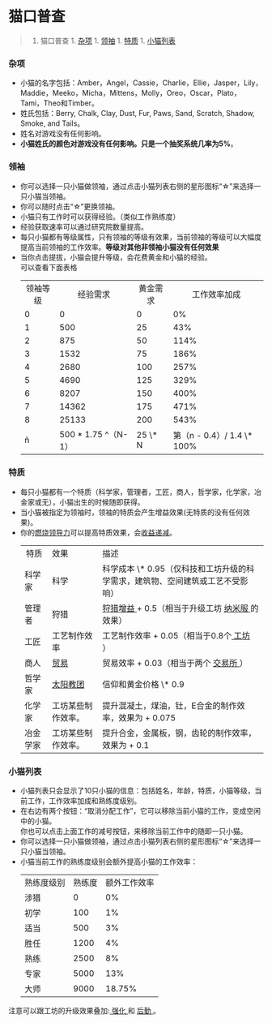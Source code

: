 # 猫口普查
>1. 猫口普查
    1. [杂项](#杂项 "杂项")
    1. [领袖](#领袖 "领袖")
    1. [特质](#特质 "特质")
    1. [小猫列表](#小猫列表 "小猫列表")

### 杂项

- 小猫的名字包括：Amber，Angel，Cassie，Charlie，Ellie，Jasper，Lily，Maddie，Meeko，Micha，Mittens，Molly，Oreo，Oscar，Plato，Tami，Theo和Timber。
- 姓氏包括：Berry, Chalk, Clay, Dust, Fur, Paws, Sand, Scratch, Shadow, Smoke, and Tails。
- 姓名对游戏没有任何影响。
- **小猫姓氏的颜色对游戏没有任何影响。只是一个抽奖系统几率为5%**。

### 领袖
- 你可以选择一只小猫做领袖，通过点击小猫列表右侧的星形图标“☆”来选择一只小猫当领袖。
- 你可以随时点击“☆”更换领袖。
- 小猫只有工作时可以获得经验。（类似工作熟练度）
 - 经验获取速率可以通过研究院数量提高。 
- 每只小猫都有等级属性，只有领袖的等级有效果，当前领袖的等级可以大幅度提高当前领袖的工作效率。**等级对其他非领袖小猫没有任何效果**
 - 当你点击提拔，小猫会提升等级，会花费黄金和小猫的经验。<br>可以查看下面表格

<ul>
<table>
    <tbody>
        <tr>
            <td style="text-align: center; ">
                    领袖等级
            </td>
            <td style="text-align: center; ">
                    经验需求
            </td>
            <td style="text-align: center; ">
                    黄金需求
            </td>
            <td style="text-align: center; ">
                    工作效率加成
            </td>
        </tr>
        <tr>
            <td>
                0
            </td>
            <td>
                0
            </td>
            <td>
                0
            </td>
            <td>
                0%
            </td>
        </tr>
        <tr>
            <td>
                1
            </td>
            <td>
                500
            </td>
            <td>
                25
            </td>
            <td>
                43%
            </td>
        </tr>
        <tr>
            <td>
                2
            </td>
            <td>
                875
            </td>
            <td>
                50
            </td>
            <td>
                114%
            </td>
        </tr>
        <tr>
            <td>
                3
            </td>
            <td>
                1532
            </td>
            <td>
                75
            </td>
            <td>
                186%
            </td>
        </tr>
        <tr>
            <td>
                4
            </td>
            <td>
                2680
            </td>
            <td>
                100
            </td>
            <td>
                257%
            </td>
        </tr>
        <tr>
            <td>
                5
            </td>
            <td>
                4690
            </td>
            <td>
                125
            </td>
            <td>
                329%
            </td>
        </tr>
        <tr>
            <td>
                6
            </td>
            <td>
                8207
            </td>
            <td>
                150
            </td>
            <td>
                400%
            </td>
        </tr>
        <tr>
            <td>
                7
            </td>
            <td>
                14362
            </td>
            <td>
                175
            </td>
            <td>
                471%
            </td>
        </tr>
        <tr>
            <td>
                8
            </td>
            <td>
                25133
            </td>
            <td>
                200
            </td>
            <td>
                543%
            </td>
        </tr>
        <tr>
            <td>
                ñ
            </td>
            <td>
                500 * 1.75 ^（N-1）
            </td>
            <td>
                25 \* N
            </td>
            <td>
                第（n - 0.4）/ 1.4 \* 100%
            </td>
        </tr>
    </tbody>
</table>
</ul>

### 特质

- 每只小猫都有一个特质（科学家，管理者，工匠，商人，哲学家，化学家，冶金家或无），小猫出生的时候随即获得。
- 当小猫被指定为领袖时，领袖的特质会产生增益效果(无特质的没有任何效果)。
- 你的<a href="?file=003-资源大全/50-领导力#燃烧领导力">燃烧领导力</a>可以提高特质效果，会<a href="?file=005-名词解释/04-收益递减" target="_Blank">收益递减</a>。

<ul>
<table>
    <tbody>
        <tr>
            <td style="text-align: center; ">
                    特质
            </td>
            <td>
                效果
            </td>
            <td style="text-align: left; ">
                描述
            </td>
        </tr>
        <tr>
            <td>
                科学家
            </td>
            <td colspan="1">
                科学
            </td>
            <td style="text-align: left; ">
                科学成本 \* 0.95（仅科技和工坊升级的科学需求，建筑物、空间建筑或工艺不受影响）
            </td>
        </tr>
        <tr>
            <td>
                管理者
            </td>
            <td colspan="1">
                狩猎
            </td>
            <td style="text-align: left; ">
                <a href="?file=002-常用资料/001-游戏机制#狩猎增益">
                    狩猎增益
                </a> + 0.5（相当于升级工坊
                <a href="?file=001-猫咪百科/04-工坊/01-升级#纳米服">
                    纳米服
                </a>
                的效果）
            </td>
        </tr>
        <tr>
            <td>
                工匠
            </td>
            <td colspan="1">
                工艺制作效率
            </td>
            <td style="text-align: left; ">
                工艺制作效率 + 0.05（相当于0.8个<a href="?file=001-猫咪百科/01-建筑物/08-其它建筑#工坊">
                    工坊
                </a>）
            </td>
        </tr>
        <tr>
            <td>
                商人
            </td>
            <td colspan="1">
                <a href="?file=001-猫咪百科/05-贸易">
                    贸易
                </a>
            </td>
            <td style="text-align: left; ">
                贸易效率 + 0.03（相当于两个
                <a href="?file=001-猫咪百科/01-建筑物/08-其它建筑#交易所">
                    交易所
                </a>
                ）
            </td>
        </tr>
        <tr>
            <td>
                哲学家
            </td>
            <td colspan="1">
                <a href="?file=001-猫咪百科/06-宗教/02-太阳教团">
                    太阳教团
                </a>
            </td>
            <td style="text-align: left; ">
                信仰和黄金价格 \* 0.9
            </td>
        </tr>
        <tr>
            <td>
                化学家
            </td>
            <td colspan="1">
                工坊某些制作效率。
            </td>
            <td style="text-align: left; ">
                提升混凝土，煤油，钍，E合金的制作效率，效果为 + 0.075
            </td>
        </tr>
        <tr>
            <td>
                冶金学家
            </td>
            <td colspan="1">
                工坊某些制作效率。
            </td>
            <td style="text-align: left; ">
                提升合金，金属板，钢，齿轮的制作效率，效果为 + 0.1
            </td>
        </tr>
    </tbody>
</table>
</ul>
<p>
</p>

### 小猫列表

- 小猫列表只会显示了10只小猫的信息：包括姓名，年龄，特质，小猫等级，当前工作，工作效率加成和熟练度级别。
- 在右边有两个按钮：“取消分配工作”，它可以移除当前小猫的工作，变成空闲中的小猫。<br>你也可以点击上面工作的减号按钮，来移除当前工作中的随即一只小猫。
- 你可以选择一只小猫做领袖，通过点击小猫列表右侧的星形图标“☆”来选择一只小猫当领袖。
- 小猫当前工作的熟练度级别会额外提高小猫的工作效率：

<ul>
<table>
    <tbody>
        <tr>
            <td style="text-align: center; ">
                    熟练度级别
            </td>
            <td style="text-align: center; ">
                    熟练度
            </td>
            <td style="text-align: center; ">
                    额外工作效率
            </td>
        </tr>
        <tr>
            <td>
                涉猎
            </td>
            <td>
                0
            </td>
            <td>
                0%
            </td>
        </tr>
        <tr>
            <td>
                初学
            </td>
            <td>
                100
            </td>
            <td>
                1%
            </td>
        </tr>
        <tr>
            <td>
                适当
            </td>
            <td>
                500
            </td>
            <td>
                3%
            </td>
        </tr>
        <tr>
            <td>
                胜任
            </td>
            <td>
                1200
            </td>
            <td>
                4%
            </td>
        </tr>
        <tr>
            <td>
                熟练
            </td>
            <td>
                2500
            </td>
            <td>
                8%
            </td>
        </tr>
        <tr>
            <td>
                专家
            </td>
            <td>
                5000
            </td>
            <td>
                13%
            </td>
        </tr>
        <tr>
            <td>
                大师
            </td>
            <td>
                9000
            </td>
            <td>
                18.75%
            </td>
        </tr>
    </tbody>
</table>
</ul>
<p>
    注意可以跟工坊的升级效果叠加:<a href="?file=001-猫咪百科/04-工坊/01-升级#强化">
        强化
    </a>和 <a href="?file=001-猫咪百科/04-工坊/01-升级#后勤">
        后勤
    </a> 。
</p>
